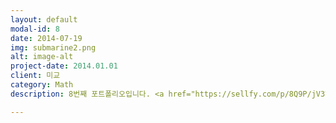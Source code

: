 ```yaml
---
layout: default
modal-id: 8
date: 2014-07-19
img: submarine2.png
alt: image-alt
project-date: 2014.01.01
client: 미교
category: Math
description: 8번째 포트폴리오입니다. <a href="https://sellfy.com/p/8Q9P/jV3VZ/">링크</a>를 클릭하시면 사이트로 이동합니다. 사이트 이동과 포트폴리오 개방 래를 여는 교육이 함께 합니다.

---
```

